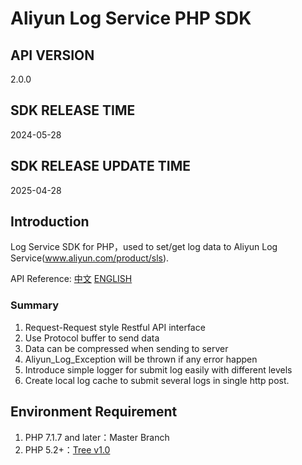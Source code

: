 ﻿# Aliyun Log Service PHP SDK

## API VERSION

2.0.0

## SDK RELEASE TIME

2024-05-28

## SDK RELEASE UPDATE TIME

2025-04-28

## Introduction

Log Service SDK for PHP，used to set/get log data to Aliyun Log Service(www.aliyun.com/product/sls).

API Reference: [中文](https://help.aliyun.com/document_detail/29007.html) [ENGLISH](https://www.alibabacloud.com/help/doc-detail/29007.htm)


### Summary

1. Request-Request style Restful API interface
2. Use Protocol buffer to send data 
3. Data can be compressed when sending to server
4. Aliyun_Log_Exception will be thrown if any error happen
5. Introduce simple logger for submit log easily with different levels
6. Create local log cache to submit several logs in single http post.

## Environment Requirement

1. PHP 7.1.7 and later：Master Branch
2. PHP 5.2+：[Tree v1.0](https://github.com/aliyun/aliyun-log-php-sdk/tree/v1.0)

